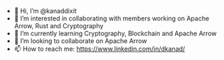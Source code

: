 - 👋 Hi, I’m @kanaddixit
- 👀 I’m interested in collaborating with members working on Apache Arrow, Rust and Cryptography
- 🌱 I’m currently learning Cryptography, Blockchain and Apache Arrow
- 💞️ I’m looking to collaborate on Apache Arrow
- 📫 How to reach me: https://www.linkedin.com/in/dkanad/

<!---
kanaddixit/kanaddixit is a ✨ special ✨ repository because its `README.md` (this file) appears on your GitHub profile.
You can click the Preview link to take a look at your changes.
--->
